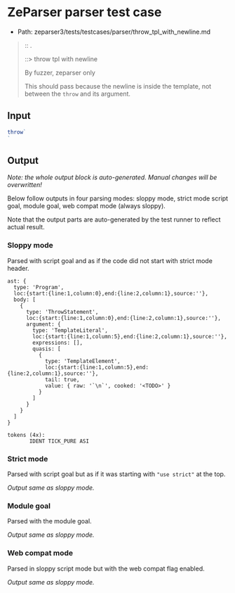 # ZeParser parser test case

- Path: zeparser3/tests/testcases/parser/throw_tpl_with_newline.md

> :: .
>
> ::> throw tpl with newline
>
> By fuzzer, zeparser only
>
> This should pass because the newline is inside the template, not between the `throw` and its argument.

## Input

`````js
throw`
`
`````

## Output

_Note: the whole output block is auto-generated. Manual changes will be overwritten!_

Below follow outputs in four parsing modes: sloppy mode, strict mode script goal, module goal, web compat mode (always sloppy).

Note that the output parts are auto-generated by the test runner to reflect actual result.

### Sloppy mode

Parsed with script goal and as if the code did not start with strict mode header.

`````
ast: {
  type: 'Program',
  loc:{start:{line:1,column:0},end:{line:2,column:1},source:''},
  body: [
    {
      type: 'ThrowStatement',
      loc:{start:{line:1,column:0},end:{line:2,column:1},source:''},
      argument: {
        type: 'TemplateLiteral',
        loc:{start:{line:1,column:5},end:{line:2,column:1},source:''},
        expressions: [],
        quasis: [
          {
            type: 'TemplateElement',
            loc:{start:{line:1,column:5},end:{line:2,column:1},source:''},
            tail: true,
            value: { raw: '`\n`', cooked: '<TODO>' }
          }
        ]
      }
    }
  ]
}

tokens (4x):
       IDENT TICK_PURE ASI
`````

### Strict mode

Parsed with script goal but as if it was starting with `"use strict"` at the top.

_Output same as sloppy mode._

### Module goal

Parsed with the module goal.

_Output same as sloppy mode._

### Web compat mode

Parsed in sloppy script mode but with the web compat flag enabled.

_Output same as sloppy mode._
